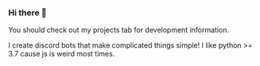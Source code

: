 ### Hi there 👋

You should check out my projects tab for development information.

I create discord bots that make complicated things simple!
I like python >= 3.7 cause js is weird most times.
